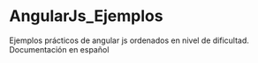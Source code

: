 AngularJs_Ejemplos
==================

Ejemplos prácticos de angular js ordenados en nivel de dificultad. Documentación en español
